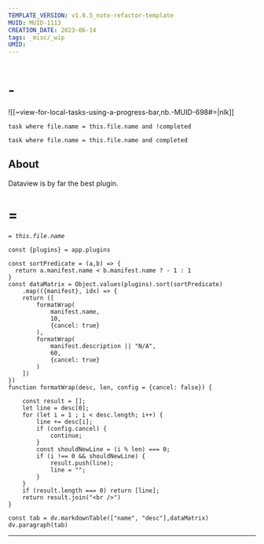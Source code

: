 ```yaml
---
TEMPLATE_VERSION: v1.0.5_note-refactor-template
MUID: MUID-1113
CREATION_DATE: 2023-06-14
tags: _misc/_wip
UMID:
---
```


```toc
```

# -

![[~view-for-local-tasks-using-a-progress-bar,nb.-MUID-698#=|nlk]]

```dataview
task where file.name = this.file.name and !completed
```

```dataview
task where file.name = this.file.name and completed
```


## About

Dataview is by far the best plugin.


# =


*`= this.file.name`*
~~~dataviewjs
const {plugins} = app.plugins

const sortPredicate = (a,b) => {
  return a.manifest.name < b.manifest.name ? - 1 : 1
}
const dataMatrix = Object.values(plugins).sort(sortPredicate)
    .map(({manifest}, idx) => {
    return ([
        formatWrap(
            manifest.name,
            10, 
            {cancel: true}
        ),
        formatWrap(
            manifest.description || "N/A", 
            60, 
            {cancel: true}
        )
    ])
})
function formatWrap(desc, len, config = {cancel: false}) {

    const result = [];
    let line = desc[0];
    for (let i = 1 ; i < desc.length; i++) {
        line += desc[i];
        if (config.cancel) {
            continue;
        }
        const shouldNewLine = (i % len) === 0;
        if (i !== 0 && shouldNewLine) {
            result.push(line);
            line = "";
        }
    }
    if (result.length === 0) return [line];
    return result.join("<br />")
}

const tab = dv.markdownTable(["name", "desc"],dataMatrix)
dv.paragraph(tab)
~~~

---
